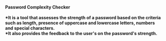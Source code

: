 <b> Password Complexity Checker <b> <br> <br>
*It  is a tool that assesses the strength of a password based on the criteria such as length, presence of uppercase and lowercase letters, numbers and special characters.<br>
*It also provides the feedback to the user's on the password's strength.
